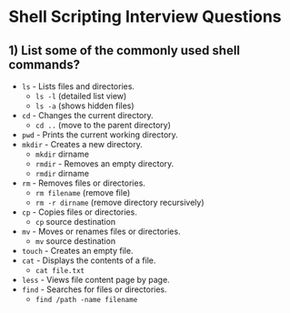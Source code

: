 
# Shell Scripting Interview Questions

## 1) List some of the commonly used shell commands?
- ```ls``` - Lists files and directories.
    - ```ls -l``` (detailed list view)
    - ```ls -a``` (shows hidden files)
- ```cd``` - Changes the current directory.
    - ```cd ..``` (move to the parent directory)
- ```pwd``` - Prints the current working directory.
- ```mkdir``` - Creates a new directory.
    - ```mkdir``` dirname
    - ```rmdir``` - Removes an empty directory.
    - ```rmdir``` dirname
- ```rm``` - Removes files or directories.
    - ```rm filename``` (remove file)
    - ```rm -r dirname``` (remove directory recursively)
- ```cp``` - Copies files or directories.
    - ```cp``` source destination
- ```mv``` - Moves or renames files or directories.
    - ```mv``` source destination
- ```touch``` - Creates an empty file.
- ```cat``` - Displays the contents of a file.
    - ```cat file.txt```
- ```less``` - Views file content page by page.
- ```find``` - Searches for files or directories.
    - ```find /path -name filename```
